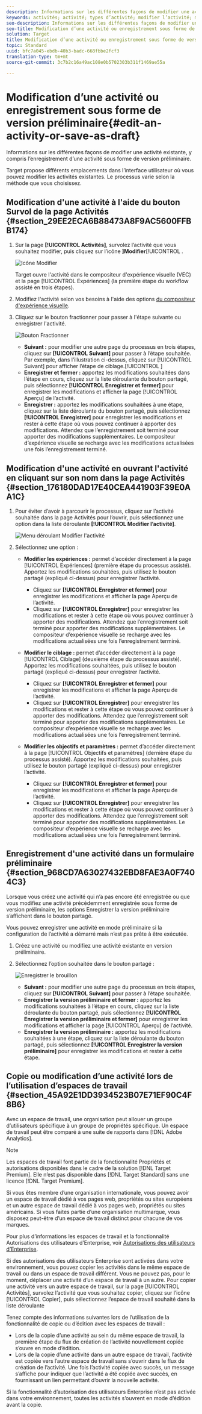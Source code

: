```yaml
---
description: Informations sur les différentes façons de modifier une activité existante, y compris l’enregistrement d’une activité sous forme de version préliminaire.
keywords: activités; activité; types d’activité; modifier l’activité; modifier; version préliminaire
seo-description: Informations sur les différentes façons de modifier une activité existante, y compris l’enregistrement d’une activité sous forme de version préliminaire.
seo-title: Modification d’une activité ou enregistrement sous forme de version préliminaire
solution: Target
title: Modification d’une activité ou enregistrement sous forme de version préliminaire
topic: Standard
uuid: bfc7a045-ebdb-40b3-badc-668fbbe2fcf3
translation-type: tm+mt
source-git-commit: 3c7b2c16a49ac108e0b5702303b311f1469ae55a

---
```



# Modification d’une activité ou enregistrement sous forme de version préliminaire{#edit-an-activity-or-save-as-draft}

Informations sur les différentes façons de modifier une activité existante, y compris l’enregistrement d’une activité sous forme de version préliminaire.

Target propose différents emplacements dans l’interface utilisateur où vous pouvez modifier les activités existantes. Le processus varie selon la méthode que vous choisissez.

## Modification d&#39;une activité à l&#39;aide du bouton Survol de la page Activités {#section_29EE2ECA6B88473A8F9AC5600FFBB174}

1. Sur la page **[!UICONTROL Activités]**, survolez l’activité que vous souhaitez modifier, puis cliquez sur l’icône **]Modifier**[!UICONTROL .

   ![Icône Modifier](/help/c-activities/assets/hover_edit.png)

   Target ouvre l&#39;activité dans le compositeur d&#39;expérience visuelle (VEC) et la page [!UICONTROL Expériences] (la première étape du workflow assisté en trois étapes).

1. Modifiez l&#39;activité selon vos besoins à l&#39;aide des options [du compositeur d&#39;expérience visuelle](/help/c-experiences/c-visual-experience-composer/viztarget-options.md).

1. Cliquez sur le bouton fractionner pour passer à l&#39;étape suivante ou enregistrer l&#39;activité.

   ![Bouton Fractionner](/help/c-activities/assets/edit_split_button_2.png)

   * **Suivant :** pour modifier une autre page du processus en trois étapes, cliquez sur **[!UICONTROL Suivant]** pour passer à l’étape souhaitée. Par exemple, dans l’illustration ci-dessus, cliquez sur [!UICONTROL Suivant] pour afficher l’étape de ciblage.[!UICONTROL ]
   * **Enregistrer et fermer :** apportez les modifications souhaitées dans l’étape en cours, cliquez sur la liste déroulante du bouton partagé, puis sélectionnez **[!UICONTROL Enregistrer et fermer]** pour enregistrer les modifications et afficher la page [!UICONTROL Aperçu] de l’activité.
   * **Enregistrer :** apportez les modifications souhaitées à une étape, cliquez sur la liste déroulante du bouton partagé, puis sélectionnez **[!UICONTROL Enregistrer]** pour enregistrer les modifications et rester à cette étape où vous pouvez continuer à apporter des modifications. Attendez que l’enregistrement soit terminé pour apporter des modifications supplémentaires. Le compositeur d’expérience visuelle se recharge avec les modifications actualisées une fois l’enregistrement terminé.

## Modification d&#39;une activité en ouvrant l&#39;activité en cliquant sur son nom dans la page Activités {#section_176180DAD17E40CEA441903F39E0AA1C}

1. Pour éviter d’avoir à parcourir le processus, cliquez sur l’activité souhaitée dans la page Activités pour l’ouvrir, puis sélectionnez une option dans la liste déroulante **[!UICONTROL Modifier l’activité]**.

   ![Menu déroulant Modifier l&#39;activité](/help/c-activities/assets/edit_activity.png)

1. Sélectionnez une option :

   * **Modifier les expériences :** permet d’accéder directement à la page [!UICONTROL Expériences] (première étape du processus assisté). Apportez les modifications souhaitées, puis utilisez le bouton partagé (expliqué ci-dessus) pour enregistrer l’activité.

      * Cliquez sur **[!UICONTROL Enregistrer et fermer]** pour enregistrer les modifications et afficher la page Aperçu de l’activité.
      * Cliquez sur **[!UICONTROL Enregistrer]** pour enregistrer les modifications et rester à cette étape où vous pouvez continuer à apporter des modifications. Attendez que l’enregistrement soit terminé pour apporter des modifications supplémentaires. Le compositeur d’expérience visuelle se recharge avec les modifications actualisées une fois l’enregistrement terminé.
   * **Modifier le ciblage :** permet d’accéder directement à la page [!UICONTROL Ciblage] (deuxième étape du processus assisté). Apportez les modifications souhaitées, puis utilisez le bouton partagé (expliqué ci-dessus) pour enregistrer l’activité.

      * Cliquez sur **[!UICONTROL Enregistrer et fermer]** pour enregistrer les modifications et afficher la page Aperçu de l’activité.
      * Cliquez sur **[!UICONTROL Enregistrer]** pour enregistrer les modifications et rester à cette étape où vous pouvez continuer à apporter des modifications. Attendez que l’enregistrement soit terminé pour apporter des modifications supplémentaires. Le compositeur d’expérience visuelle se recharge avec les modifications actualisées une fois l’enregistrement terminé.
   * **Modifier les objectifs et paramètres :** permet d’accéder directement à la page [!UICONTROL Objectifs et paramètres] (dernière étape du processus assisté). Apportez les modifications souhaitées, puis utilisez le bouton partagé (expliqué ci-dessus) pour enregistrer l’activité.

      * Cliquez sur **[!UICONTROL Enregistrer et fermer]** pour enregistrer les modifications et afficher la page Aperçu de l’activité.
      * Cliquez sur **[!UICONTROL Enregistrer]** pour enregistrer les modifications et rester à cette étape où vous pouvez continuer à apporter des modifications. Attendez que l’enregistrement soit terminé pour apporter des modifications supplémentaires. Le compositeur d’expérience visuelle se recharge avec les modifications actualisées une fois l’enregistrement terminé.



## Enregistrement d&#39;une activité dans un formulaire préliminaire {#section_968CD7A63027432EBD8FAE3A0F7404C3}

Lorsque vous créez une activité qui n’a pas encore été enregistrée ou que vous modifiez une activité précédemment enregistrée sous forme de version préliminaire, les options Enregistrer la version préliminaire s’affichent dans le bouton partagé.

Vous pouvez enregistrer une activité en mode préliminaire si la configuration de l’activité a démarré mais n’est pas prête à être exécutée.

1. Créez une activité ou modifiez une activité existante en version préliminaire.
1. Sélectionnez l’option souhaitée dans le bouton partagé :

   ![Enregistrer le brouillon](/help/c-activities/assets/save_draft.png)

   * **Suivant :** pour modifier une autre page du processus en trois étapes, cliquez sur **[!UICONTROL Suivant]** pour passer à l’étape souhaitée.
   * **Enregistrer la version préliminaire et fermer :** apportez les modifications souhaitées à l’étape en cours, cliquez sur la liste déroulante du bouton partagé, puis sélectionnez **[!UICONTROL Enregistrer la version préliminaire et fermer]** pour enregistrer les modifications et afficher la page [!UICONTROL Aperçu] de l’activité.
   * **Enregistrer la version préliminaire :** apportez les modifications souhaitées à une étape, cliquez sur la liste déroulante du bouton partagé, puis sélectionnez **[!UICONTROL Enregistrer la version préliminaire]** pour enregistrer les modifications et rester à cette étape.

## Copie ou modification d’une activité lors de l’utilisation d’espaces de travail {#section_45A92E1DD3934523B07E71EF90C4F8B6}

Avec un espace de travail, une organisation peut allouer un groupe d’utilisateurs spécifique à un groupe de propriétés spécifique. Un espace de travail peut être comparé à une suite de rapports dans [!DNL Adobe Analytics].

>[!NOTE]
>
>Les espaces de travail font partie de la fonctionnalité Propriétés et autorisations disponibles dans le cadre de la solution [!DNL Target Premium]. Elle n’est pas disponible dans [!DNL Target Standard] sans une licence [!DNL Target Premium].

Si vous êtes membre d’une organisation internationale, vous pouvez avoir un espace de travail dédié à vos pages web, propriétés ou sites européens et un autre espace de travail dédié à vos pages web, propriétés ou sites américains. Si vous faites partie d’une organisation multimarque, vous disposez peut-être d’un espace de travail distinct pour chacune de vos marques.

Pour plus d’informations les espaces de travail et la fonctionnalité Autorisations des utilisateurs d’Enterprise, voir [Autorisations des utilisateurs d’Enterprise](../administrating-target/c-user-management/property-channel/property-channel.md#concept_E396B16FA2024ADBA27BC056138F9838).

Si des autorisations des utilisateurs Enterprise sont activées dans votre environnement, vous pouvez copier les activités dans le même espace de travail ou dans un espace de travail différent. Vous ne pouvez pas, pour le moment, déplacer une activité d’un espace de travail à un autre. Pour copier une activité vers un autre espace de travail, sur la page [!UICONTROL Activités], survolez l’activité que vous souhaitez copier, cliquez sur l’icône [!UICONTROL Copier], puis sélectionnez l’espace de travail souhaité dans la liste déroulante

Tenez compte des informations suivantes lors de l’utilisation de la fonctionnalité de copie ou d’édition avec les espaces de travail :

* Lors de la copie d’une activité au sein du même espace de travail, la première étape du flux de création de l’activité nouvellement copiée s’ouvre en mode d’édition.
* Lors de la copie d’une activité dans un autre espace de travail, l’activité est copiée vers l’autre espace de travail sans s’ouvrir dans le flux de création de l’activité. Une fois l’activité copiée avec succès, un message s’affiche pour indiquer que l’activité a été copiée avec succès, en fournissant un lien permettant d’ouvrir la nouvelle activité.

Si la fonctionnalité d’autorisation des utilisateurs Enterprise n’est pas activée dans votre environnement, toutes les activités s’ouvrent en mode d’édition avant la copie.
